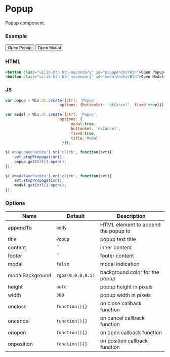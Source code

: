 # Popup
<!-- Popup -->

Popup component.

### Example

<button class="uilib-btn btn-secondary" id="popupAnchorBtn">Open Popup</button>
<button class="uilib-btn btn-secondary" id="modalAnchorBtn">Open Modal</button>

<script>

var popup = Wix.UI.create({ctrl: 'Popup',
                        options: { buttonSet: 'okCancel', fixed:true}});

var modal = Wix.UI.create({ctrl: 'Popup',
                        options: {
                             modal:true,
                             buttonSet: 'okCancel',
                             fixed:true,
                             title:'Modal'
                         }});

$('#popupAnchorBtn').on('click', function(evt){
    evt.stopPropagation();
    popup.getCtrl().open();
});

$('#modalAnchorBtn').on('click', function(evt){
    evt.stopPropagation();
    modal.getCtrl().open();
});

</script>

### HTML
```html
<button class="uilib-btn btn-secondary" id="popupAnchorBtn">Open Popup</button>
<button class="uilib-btn btn-secondary" id="modalAnchorBtn">Open Modal</button>
```

### JS

```javascript
var popup = Wix.UI.create({ctrl: 'Popup',
                        options: {buttonSet: 'okCancel', fixed:true}});
	
var modal = Wix.UI.create({ctrl: 'Popup',
                        options: {
                             modal:true,
                             buttonSet: 'okCancel',
                             fixed:true,
                             title:'Modal'
                         }});
	
$('#popupAnchorBtn').on('click', function(evt){
    evt.stopPropagation();
    popup.getCtrl().open();
});
	
$('#modalAnchorBtn').on('click', function(evt){
    evt.stopPropagation();
    modal.getCtrl().open();
});
```

### Options

Name            | Default           | Description
----------------|-------------------|------------
appendTo        | `body`            | HTML element to append the popup to
title           | `Popup`           | popup text title
content         | ``                | inner content
footer          | ``                | footer content
modal           | `false`           | modal indication
modalBackground | `rgba(0,0,0,0.5)` | background color for the popup
height          | `auto`            | popup height in pixels
width           | `300`             | popup width in pixels
onclose         | `function(){}`  | on close callback function
oncancel        | `function(){}`   | on cancel callback function
onopen          | `function(){}`   | on open callback function
onposition      | `function(){}`    | on position callback function